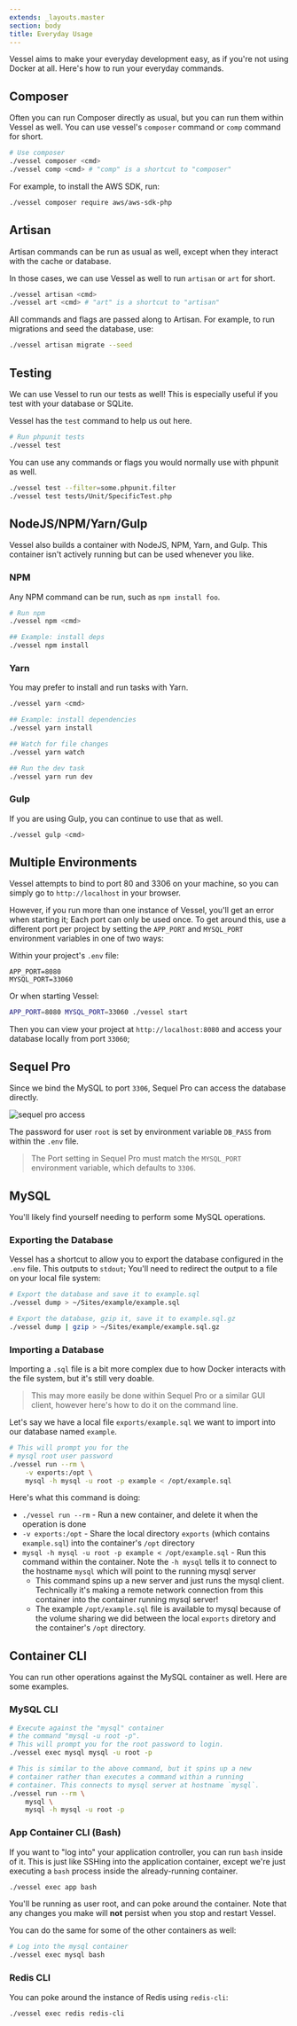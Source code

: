 ```yaml
---
extends: _layouts.master
section: body
title: Everyday Usage
---
```


<p class="intro">Vessel aims to make your everyday development easy, as if you're not using Docker at all. Here's how to run your everyday commands.</p>

<a name="composer" id="composer"></a>
## Composer

Often you can run Composer directly as usual, but you can run them within Vessel as well. You can use vessel's `composer` command or `comp` command for short.

```bash
# Use composer
./vessel composer <cmd>
./vessel comp <cmd> # "comp" is a shortcut to "composer"
```

For example, to install the AWS SDK, run:

```bash
./vessel composer require aws/aws-sdk-php
```

<a name="artisan" id="artisan"></a>
## Artisan

Artisan commands can be run as usual as well, except when they interact with the cache or database.

In those cases, we can use Vessel as well to run `artisan` or `art` for short.

```bash
./vessel artisan <cmd>
./vessel art <cmd> # "art" is a shortcut to "artisan"
```

All commands and flags are passed along to Artisan. For example, to run migrations and seed the database, use:

```bash
./vessel artisan migrate --seed
```

<a name="testing" id="testing"></a>
## Testing

We can use Vessel to run our tests as well! This is especially useful if you test with your database or SQLite.

Vessel has the `test` command to help us out here.

```bash
# Run phpunit tests
./vessel test
```

You can use any commands or flags you would normally use with phpunit as well.

```bash
./vessel test --filter=some.phpunit.filter
./vessel test tests/Unit/SpecificTest.php
```

<a name="node" id="node"></a>
## NodeJS/NPM/Yarn/Gulp

Vessel also builds a container with NodeJS, NPM, Yarn, and Gulp. This container isn't actively running but can be used whenever you like.

### NPM

Any NPM command can be run, such as `npm install foo`.

```bash
# Run npm
./vessel npm <cmd>

## Example: install deps
./vessel npm install
```

### Yarn

You may prefer to install and run tasks with Yarn.

```bash
./vessel yarn <cmd>

## Example: install dependencies
./vessel yarn install

## Watch for file changes
./vessel yarn watch

## Run the dev task
./vessel yarn run dev
```

### Gulp

If you are using Gulp, you can continue to use that as well.

```bash
./vessel gulp <cmd>
```

<a name="multiple-environments" id="multiple-environments"></a>
## Multiple Environments

Vessel attempts to bind to port 80 and 3306 on your machine, so you can simply go to `http://localhost` in your browser.

However, if you run more than one instance of Vessel, you'll get an error when starting it; Each port can only be used once. To get around this, use a different port per project by setting the `APP_PORT` and `MYSQL_PORT` environment variables in one of two ways:

Within your project's `.env` file:

```
APP_PORT=8080
MYSQL_PORT=33060
```

Or when starting Vessel:

```bash
APP_PORT=8080 MYSQL_PORT=33060 ./vessel start
```

Then you can view your project at `http://localhost:8080` and access your database locally from port `33060`;

<a name="sequel-pro" id="sequel-pro"></a>
## Sequel Pro

Since we bind the MySQL to port `3306`, Sequel Pro can access the database directly.

![sequel pro access](https://s3.amazonaws.com/sfh-assets/vessel-sequel-pro.png)

The password for user `root` is set by environment variable `DB_PASS` from within the `.env` file.

> The Port setting in Sequel Pro must match the `MYSQL_PORT` environment variable, which defaults to `3306`.

<a name="mysql" id="mysql"></a>
## MySQL

You'll likely find yourself needing to perform some MySQL operations.

### Exporting the Database

Vessel has a shortcut to allow you to export the database configured in the `.env` file. This outputs to `stdout`; You'll need to redirect the output to a file on your local file system:

```bash
# Export the database and save it to example.sql
./vessel dump > ~/Sites/example/example.sql

# Export the database, gzip it, save it to example.sql.gz
./vessel dump | gzip > ~/Sites/example/example.sql.gz
```

### Importing a Database

Importing a `.sql` file is a bit more complex due to how Docker interacts with the file system, but it's still very doable.

> This may more easily be done within Sequel Pro or a similar GUI client, however here's how to do it on the command line.

Let's say we have a local file `exports/example.sql` we want to import into our database named `example`.

```bash
# This will prompt you for the 
# mysql root user password
./vessel run --rm \
    -v exports:/opt \
    mysql -h mysql -u root -p example < /opt/example.sql
```

Here's what this command is doing:

* `./vessel run --rm` - Run a new container, and delete it when the operation is done
* `-v exports:/opt` - Share the local directory `exports` (which contains `example.sql`) into the container's `/opt` directory
* `mysql -h mysql -u root -p example < /opt/example.sql` - Run this command within the container. Note the `-h mysql` tells it to connect to the hostname `mysql` which will point to the running mysql server
    * This command spins up a new server and just runs the mysql client. Technically it's making a remote network connection from this container into the container running mysql server!
    * The example `/opt/example.sql` file is available to mysql because of the volume sharing we did between the local `exports` diretory and the container's `/opt` directory.

<a name="container-cli" id="container-cli"></a>
## Container CLI

You can run other operations against the MySQL container as well. Here are some examples.

### MySQL CLI

```bash
# Execute against the "mysql" container
# the command "mysql -u root -p".
# This will prompt you for the root password to login.
./vessel exec mysql mysql -u root -p

# This is similar to the above command, but it spins up a new 
# container rather than executes a command within a running
# container. This connects to mysql server at hostname `mysql`.
./vessel run --rm \
    mysql \
    mysql -h mysql -u root -p
```

### App Container CLI (Bash)

If you want to "log into" your application controller, you can run `bash` inside of it. This is just like SSHing into the application container, except we're just executing a `bash` process inside the already-running container.

```bash
./vessel exec app bash
```

You'll be running as user root, and can poke around the container. Note that any changes you make will **not** persist when you stop and restart Vessel.

You can do the same for some of the other containers as well:

```bash
# Log into the mysql container
./vessel exec mysql bash
```

### Redis CLI

You can poke around the instance of Redis using `redis-cli`:

```bash
./vessel exec redis redis-cli
```

